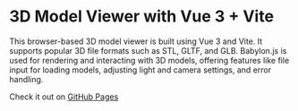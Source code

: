 # 3D Model Viewer with Vue 3 + Vite

This browser-based 3D model viewer is built using Vue 3 and Vite. It supports popular 3D file formats such as STL, GLTF, and GLB. Babylon.js is used for rendering and interacting with 3D models, offering features like file input for loading models, adjusting light and camera settings, and error handling.

Check it out on [GitHub Pages](https://renskursa.me/Simple-3D-Model-Viewer/)